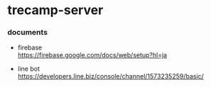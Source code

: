 # trecamp-server

### documents

- firebase  
https://firebase.google.com/docs/web/setup?hl=ja

- line bot  
https://developers.line.biz/console/channel/1573235259/basic/
